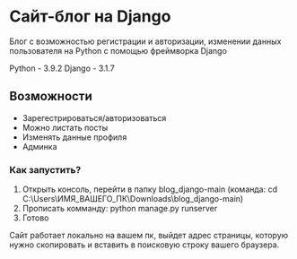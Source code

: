 # Сайт-блог на Django
Блог с возможностью регистрации и авторизации, изменении данных пользователя на Python с помощью фреймворка Django

Python - 3.9.2
Django - 3.1.7

## Возможности
- Зарегестрироваться/авторизоваться
- Можно листать посты
- Изменять данные профиля
- Админка

### Как запустить?
1) Открыть консоль, перейти в папку blog_django-main (команда: cd C:\Users\ИМЯ_ВАШЕГО_ПК\Downloads\blog_django-main)
2) Прописать комманду: python manage.py runserver
3) Готово

Cайт работает локально на вашем пк, выйдет адрес страницы, которую нужно скопировать и вставить в поисковую строку вашего браузера.
